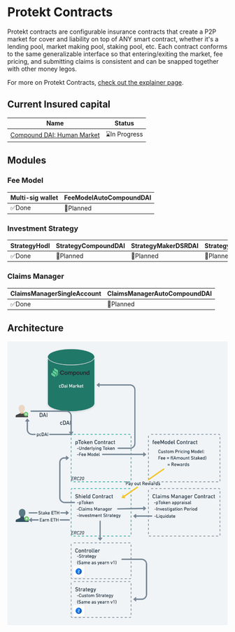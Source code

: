 # Protekt Contracts
Protekt contracts are configurable insurance contracts that create a P2P market for cover and liability on top of ANY smart contract, whether it's a lending pool, market making pool, staking pool, etc. Each contract conforms to the same generalizable interface so that entering/exiting the market, fee pricing, and submitting claims is consistent and can be snapped together with other money legos.

For more on Protekt Contracts, [check out the explainer page](/aboutProtektContracts.md).

## Current Insured capital
| Name | Status |
|---------|----------|
|[Compound DAI: Human Market](/compound-DAI-human-market.md)|⌛In Progress|

## Modules

### Fee Model
| Multi-sig wallet | FeeModelAutoCompoundDAI |
|---------|----------|
|✅Done|📆Planned|

### Investment Strategy
| StrategyHodl | StrategyCompoundDAI | StrategyMakerDSRDAI | StrategyUniswapWETH |
|---------|---------|---------|---------|
|✅Done|📆Planned|📆Planned|📆Planned|

### Claims Manager
| ClaimsManagerSingleAccount | ClaimsManagerAutoCompoundDAI |
|---------|---------|
|✅Done|📆Planned|

## Architecture
![Smart](/img/smartContractArchitecture.png)
